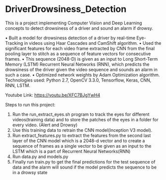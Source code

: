 
# DriverDrowsiness_Detection
This is a project implementing Computer Vision and Deep Learning concepts to detect drowsiness of a driver and sound an alarm if drowsy.

• Built a model for drowsiness detection of a driver by real-time Eye-Tracking in videos using Haar Cascades and CamShift algorithm.
• Used the significant features for each video frame extracted by CNN from the final pooling layer to stitch as a sequence of feature vectors for consecutive frames.
• This sequence (2048-D) is given as an input to Long Short-Term Memory (LSTM) Recurrent Neural Networks (RNN), which predicts the drowsiness of the driver given the video sequence and sounds an alarm in such a case.
• Optimized network weights by Adam Optimization algorithm.
Technologies used: Python 2.7, OpenCV 3.3.0, Tensorflow, Keras, CNN, RNN, LSTM.

Youtube Link: https://youtu.be/XFC7BJgYwH4

Steps to run this project:
1. Run the run_extract_eyes.sh program to track the eyes for different videos(training data) and to store the patches of the eyes in a folder for every video. (Alert and Drowsy)
2. Use this training data to retrain the CNN model(Inception V3 model).
3. Run extract_features.py to extract the features from the second last layer of the CNN model which is a 2048-d vector and to create a sequence of frames as a single vector to be given as an input to the LSTM which is a part of Recurrent Neural Networks(RNN)
4. Run data.py and models.py
5. Finally run train.py to get the final predictions for the test sequence of data and the alarm will sound if the model predicts the sequence to be in a drowsy state
